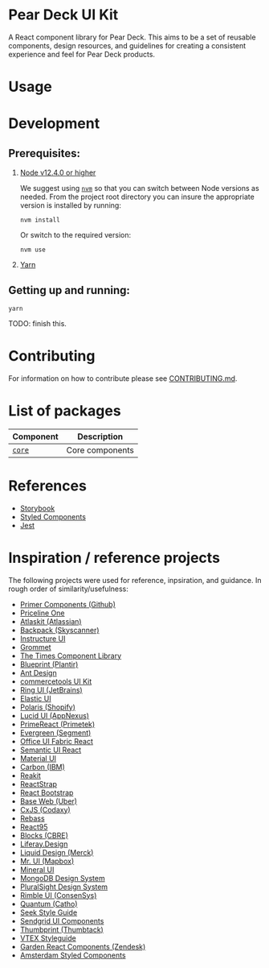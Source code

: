 
# Pear Deck UI Kit

A React component library for Pear Deck. This aims to be a set of reusable components, design resources, and guidelines for creating a consistent experience and feel for Pear Deck products.

# Usage

# Development

## Prerequisites:

1. [Node v12.4.0 or higher](https://nodejs.org/en/download/)

    We suggest using [`nvm`](https://github.com/nvm-sh/nvm) so that you can switch between Node versions as needed. From the project root directory you can insure the appropriate version is installed by running:

    ```
    nvm install
    ```

    Or switch to the required version:

    ```
    nvm use
    ```

1. [Yarn](https://yarnpkg.com/en/docs/install#mac-stable)


## Getting up and running:

```
yarn
```

TODO: finish this.

# Contributing

For information on how to contribute please see [CONTRIBUTING.md](docs/CONTRIBUTING.md).

# List of packages

| Component | Description |
|-|-|
| [`core`](/packages/core) | Core components |

# References

* [Storybook](https://storybook.js.org)
* [Styled Components](https://www.styled-components.com)
* [Jest](https://jestjs.io/docs)


# Inspiration / reference projects

The following projects were used for reference, inpsiration, and guidance. In rough order of similarity/usefulness:

* [Primer Components (Github)](https://github.com/primer/components)
* [Priceline One](https://github.com/pricelinelabs/design-system)
* [Atlaskit (Atlassian)](https://bitbucket.org/atlassian/atlaskit-mk-2/src/master/)
* [Backpack (Skyscanner)](https://github.com/skyscanner/backpack)
* [Instructure UI](https://github.com/instructure/instructure-ui)
* [Grommet](https://github.com/grommet/grommet)
* [The Times Component Library](https://github.com/newsuk/times-components)
* [Blueprint (Plantir)](https://github.com/palantir/blueprint)
* [Ant Design](https://github.com/ant-design/ant-design)
* [commercetools UI Kit](https://github.com/commercetools/ui-kit)
* [Ring UI (JetBrains)](https://github.com/JetBrains/ring-ui)
* [Elastic UI](https://github.com/elastic/eui)
* [Polaris (Shopify)](https://github.com/Shopify/polaris-react)
* [Lucid UI (AppNexus)](https://github.com/appnexus/lucid)
* [PrimeReact (Primetek)](https://github.com/primefaces/primereact)
* [Evergreen (Segment)](https://github.com/segmentio/evergreen)
* [Office UI Fabric React](https://github.com/OfficeDev/office-ui-fabric-react)
* [Semantic UI React](https://github.com/Semantic-Org/Semantic-UI-React)
* [Material UI](https://github.com/mui-org/material-ui)
* [Carbon (IBM)](https://github.com/carbon-design-system/carbon)
* [Reakit](https://github.com/reakit/reakit)
* [ReactStrap](https://github.com/reactstrap/reactstrap)
* [React Bootstrap](https://github.com/react-bootstrap/react-bootstrap)
* [Base Web (Uber)](https://github.com/uber-web/baseui)
* [CxJS (Codaxy)](https://github.com/codaxy/cxjs)
* [Rebass](https://github.com/rebassjs/rebass)
* [React95](https://github.com/React95/React95)
* [Blocks (CBRE)](https://github.com/floored/blocks)
* [Liferay.Design](https://github.com/liferay-design/liferay.design)
* [Liquid Design (Merck)](https://gitlab.com/liquid-design/liquid-design-react)
* [Mr. UI (Mapbox)](https://github.com/mapbox/mr-ui)
* [Mineral UI](https://github.com/mineral-ui/mineral-ui)
* [MongoDB Design System](https://github.com/mongodb/design)
* [PluralSight Design System](https://github.com/pluralsight/design-system)
* [Rimble UI (ConsenSys)](https://github.com/ConsenSys/rimble-ui)
* [Quantum (Catho)](https://github.com/catho/quantum)
* [Seek Style Guide](https://github.com/seek-oss/seek-style-guide)
* [Sendgrid UI Components](https://github.com/sendgrid/ui-components)
* [Thumbprint	(Thumbtack)](https://github.com/thumbtack/thumbprint)
* [VTEX Styleguide](https://github.com/vtex/styleguide)
* [Garden React Components (Zendesk)](https://github.com/zendeskgarden/react-components)
* [Amsterdam Styled Components](https://github.com/Amsterdam/amsterdam-styled-components)
